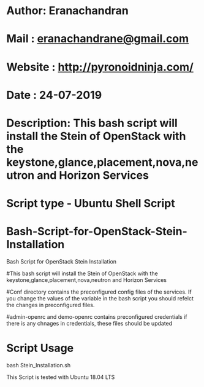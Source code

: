 # Author: Eranachandran
# Mail : eranachandrane@gmail.com
# Website : http://pyronoidninja.com/
# Date : 24-07-2019
# Description: This bash script will install the Stein of OpenStack with the keystone,glance,placement,nova,neutron and Horizon Services
# Script type - Ubuntu Shell Script




# Bash-Script-for-OpenStack-Stein-Installation
Bash Script for OpenStack Stein Installation

#This bash script will install the Stein of OpenStack with the keystone,glance,placement,nova,neutron and Horizon Services

#Conf directory contains the preconfigured config files of the services. If you change the values of the variable in the bash script you should refelct the changes in preconfigured files. 

#admin-openrc and demo-openrc contains preconfigured credentials if there is any chnages in credentials, these files should be updated 

# Script Usage 
bash Stein_Installation.sh

This Script is tested with Ubuntu 18.04 LTS

